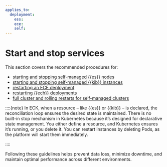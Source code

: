 ```yaml
---
applies_to:
  deployment:
    ess:
    ece:
    self:
---
```


# Start and stop services

This section covers the recommended procedures for:

* [starting and stopping self-managed {{es}} nodes](start-stop-services/start-stop-elasticsearch.md)
* [starting and stopping self-managed {{kib}} instances](start-stop-services/start-stop-kibana.md)
* [restarting an ECE deployment](start-stop-services/restart-an-ece-deployment.md)
* [restarting {{ech}} deployments](start-stop-services/restart-cloud-hosted-deployment.md)
* [full cluster and rolling restarts for self-managed clusters](start-stop-services/full-cluster-restart-rolling-restart-procedures.md)

::::{note}
In ECK, when a resource – like {{es}} or {{kib}} – is declared, the reconciliation loop ensures the desired state is maintained. There is no built-in stop mechanism in Kubernetes because it’s designed for declarative state management. You either define a resource, and Kubernetes ensures it’s running, or you delete it. You can restart instances by deleting Pods, as the platform will start them immediately.

::::

Following these guidelines helps prevent data loss, minimize downtime, and maintain optimal performance across different environments.
